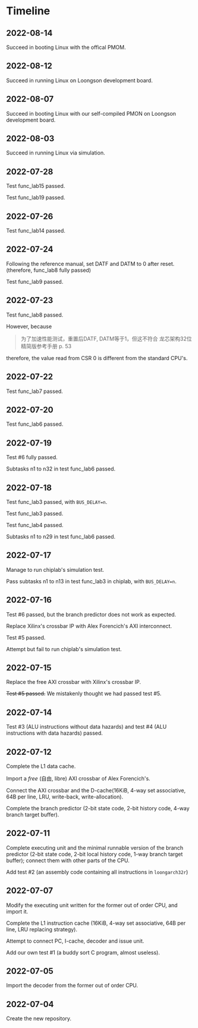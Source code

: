 # Timeline

## 2022-08-14

Succeed in booting Linux with the offical PMOM.

## 2022-08-12

Succeed in running Linux on Loongson development board.

## 2022-08-07

Succeed in booting Linux with our self-compiled PMON on Loongson development board.

## 2022-08-03

Succeed in running Linux via simulation.

## 2022-07-28

Test func_lab15 passed.

Test func_lab19 passed.

## 2022-07-26

Test func_lab14 passed.

## 2022-07-24

Following the reference manual, set DATF and DATM to 0 after reset. (therefore, func_lab8 fully passed)

Test func_lab9 passed.

## 2022-07-23

Test func_lab8 passed.

However, because

> 为了加速性能测试，重置后DATF, DATM等于1，但这不符合 龙芯架构32位精简版参考手册 p. 53

therefore, the value read from CSR 0 is different from the standard CPU's.

## 2022-07-22

Test func_lab7 passed.

## 2022-07-20

Test func_lab6 passed.

## 2022-07-19

Test #6 fully passed.

Subtasks n1 to n32 in test func_lab6 passed.

## 2022-07-18

Test func_lab3 passed, with `BUS_DELAY=n`.

Test func_lab3 passed.

Test func_lab4 passed.

Subtasks n1 to n29 in test func_lab6 passed.

## 2022-07-17

Manage to run chiplab's simulation test.

Pass subtasks n1 to n13 in test func_lab3 in chiplab, with `BUS_DELAY=n`.

## 2022-07-16

Test #6 passed, but the branch predictor does not work as expected.

Replace Xilinx's crossbar IP with Alex Forencich's AXI interconnect.

Test #5 passed.

Attempt but fail to run chiplab's simulation test.

## 2022-07-15

Replace the free AXI crossbar with Xilinx's crossbar IP.

~~Test #5 passed.~~ We mistakenly thought we had passed test #5.

## 2022-07-14

Test #3 (ALU instructions without data hazards) and test #4 (ALU instructions with data hazards) passed.

## 2022-07-12

Complete the L1 data cache.

Import a *free* (自由, libre) AXI crossbar of Alex Forencich's.

Connect the AXI crossbar and the D-cache(16KiB, 4-way set associative, 64B per line, LRU, write-back, write-allocation).

Complete the branch predictor (2-bit state code, 2-bit history code, 4-way branch target buffer).

## 2022-07-11

Complete executing unit and the minimal runnable version of the branch predictor (2-bit state code, 2-bit local history code, 1-way branch target buffer); connect them with other parts of the CPU.

Add test #2 (an assembly code containing all instructions in `loongarch32r`)

## 2022-07-07

Modify the executing unit written for the former out of order CPU, and import it.

Complete the L1 instruction cache (16KiB, 4-way set associative, 64B per line, LRU replacing strategy).

Attempt to connect PC, I-cache, decoder and issue unit.

Add our own test #1 (a buddy sort C program, almost useless).

## 2022-07-05

Import the decoder from the former out of order CPU.

## 2022-07-04

Create the new repository. 
